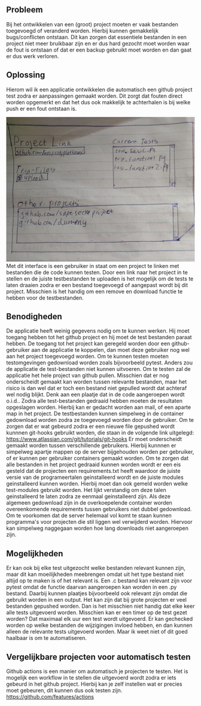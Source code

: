 ## Probleem
Bij het ontwikkelen van een (groot) project moeten er vaak bestanden toegevoegd of veranderd worden. Hierbij kunnen gemakkelijk bugs/conflicten ontstaan. Dit kan zorgen dat essentiele bestanden in een project niet meer bruikbaar zijn en er dus hard gezocht moet worden waar de fout is ontstaan of dat er een backup gebruikt moet worden en dan gaat er dus werk verloren.

## Oplossing
Hierom wil ik een applicatie ontwikkelen die automatisch een github project test zodra er aanpassingen gemaakt worden. Dit zorgt dat fouten direct worden opgemerkt en dat het dus ook makkelijk te achterhalen is bij welke push er een fout ontstaan is.

!["Voorbeeld interface"](doc/InterfaceSchets.jpeg)
Met dit interface is een gebruiker in staat om een project te linken met bestanden die de code kunnen testen. Door een link naar het project in te stellen en de juiste testbestanden te uploaden is het mogelijk om de tests te laten draaien zodra er een bestand toegevoegd of aangepast wordt bij dit project. Misschien is het handig om een remove en download functie te hebben voor de testbestanden.

## Benodigheden
De applicatie heeft weinig gegevens nodig om te kunnen werken. Hij moet toegang hebben tot het github project en hij moet de test bestanden paraat hebben. De toegang tot het project kan geregeld worden door een github-gebruiker aan de applicatie te koppelen, dan moet deze gebruiker nog wel aan het project toegevoegd worden.
Om te kunnen testen moeten testomgevingen gedownload worden zoals bijvoorbeeld pytest. Anders zou de applicatie de test-bestanden niet kunnen uitvoeren. Om te testen zal de applicatie het hele project van github pullen. Misschien dat er nog onderscheidt gemaakt kan worden tussen relevante bestanden, maar het risico is dan wel dat er toch een bestand niet gepulled wordt dat achteraf wel nodig blijkt. Denk aan een plaatje dat in de code aangeroepen wordt o.i.d.. Zodra alle test-bestanden gedraaid hebben moeten de resultaten opgeslagen worden. Hierbij kan er gedacht worden aan mail, of een aparte map in het project. 
De testbestanden kunnen simpelweg in de container gedownload worden zodra ze toegevoegd worden door de gebruiker.
Om te zorgen dat er wat gebeurd zodra er een nieuwe file gepushed wordt kunnnen git-hooks gebruikt worden, die staan in de volgende link uitgelegd:
https://www.atlassian.com/git/tutorials/git-hooks 
Er moet onderscheidt gemaakt worden tussen verschillende gebruikers. Hierbij kunnnen er simpelweg apartje mappen op de server bijgehouden worden per gebruiker, of er kunnen per gebruiker containers gemaakt worden. 
Om te zorgen dat alle bestanden in het project gedraaid kunnen worden wordt er een eis gesteld dat de projecten een requirements.txt heeft waardoor de juiste versie van de programeertalen geinstalleerd wordt en de juiste modules geinstalleerd kunnen worden. Hierbij moet dan ook gemeld worden welke test-modules gebruikt worden.
Het lijkt verstandig om deze talen geinstalleerd te laten zodra ze eenmaal geinstalleerd zijn. Als deze algemeen gedownload zijn in de overkoepelende container worden overeenkomende requirements tussen gebruikers niet dubbel gedownload.
Om te voorkomen dat de server helemaal vol komt te staan kunnen programma's voor projecten die stil liggen wel verwijderd worden. Hiervoor kan simpelweg naggegaan worden hoe lang downloads niet aangeroepen zijn.

## Mogelijkheden
Er kan ook bij elke test uitgezocht welke bestanden relevant kunnen zijn, maar dit kan moeilijkheden meebrengen omdat uit het type bestand niet altijd op te maken is of het relevant is. Een .c bestand kan relevant zijn voor pytest omdat de functie daarvan aangeroepen kan worden in een .py bestand. Daarbij kunnen plaatjes bijvoorbeeld ook relevant zijn omdat die gebruikt worden in een output.
Het kan zijn dat bij grote projecten er veel bestanden gepushed worden. Dan is het misschien niet handig dat elke keer alle tests uitgevoerd worden. Misschien kan er een timer op de test gezet worden? Dat maximaal elk uur een test wordt uitgevoerd.
Er kan gechecked worden op welke bestanden de wijzigingen invloed hebben, en dan kunnen alleen de relevante tests uitgevoerd worden. Maar ik weet niet of dit goed haalbaar is om te automatiseren.

## Vergelijkbare projecten voor automatisch testen
Github actions is een manier om automatisch je projecten te testen. Het is mogelijk een workflow in te stellen die uitgevoerd wordt zodra er iets gebeurd in het github project. Hierbij kan je zelf instellen wat er precies moet gebeuren, dit kunnen dus ook testen zijn.
https://github.com/features/actions
